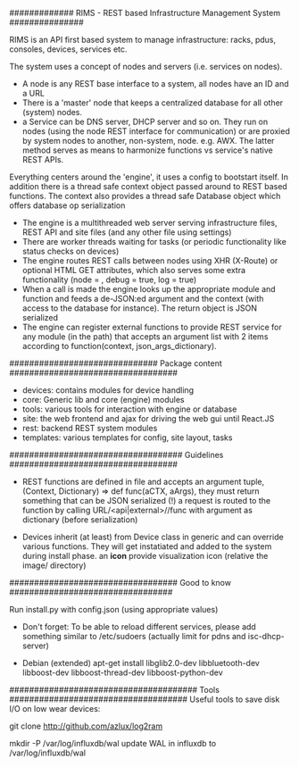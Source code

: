 ############# RIMS - REST based Infrastructure Management System ###############

RIMS is an API first based system to manage infrastructure: racks, pdus, consoles, devices, services etc.

The system uses a concept of nodes and servers (i.e. services on nodes).
- A node is any REST base interface to a system, all nodes have an ID and a URL
- There is a 'master' node that keeps a centralized database for all other (system) nodes.
- a Service can be DNS server, DHCP server and so on. They run on nodes (using the node REST interface for communication) or are proxied by system nodes to another, non-system, node. e.g. AWX. The latter method serves as means to harmonize functions vs service's native REST APIs.

Everything centers around the 'engine', it uses a config to bootstart itself. In addition there is a thread safe context object passed around to REST based functions. The context also provides a thread safe Database object which offers database op serialization
- The engine is a multithreaded web server serving infrastructure files, REST API and site files (and any other file using settings)
- There are worker threads waiting for tasks (or periodic functionality like status checks on devices)
- The engine routes REST calls between nodes using XHR (X-Route) or optional HTML GET attributes, which also serves some extra functionality (node = <node>, debug = true, log = true)
- When a call is made the engine looks up the appropriate module and function and feeds a de-JSON:ed argument and the context (with access to the database for instance). The return object is JSON serialized
- The engine can register external functions to provide REST service for any module (in the path) that accepts an argument list with 2 items according to function(context, json_args_dictionary).


############################## Package content ##################################
- devices: contains modules for device handling 
- core: Generic lib and core (engine) modules
- tools: various tools for interaction with engine or database
- site: the web frontend and ajax for driving the web gui until React.JS
- rest: backend REST system modules
- templates: various templates for config, site layout, tasks

################################### Guidelines ##################################

- REST functions are defined in file <file> and accepts an argument tuple, (Context, Dictionary) => def func(aCTX, aArgs), they must return something that can be JSON serialized (!)
a request is routed to the function by calling URL/<api|external>/<file>/func with argument as dictionary (before serialization)

- Devices inherit (at least) from Device class in generic and can override various functions. They will get instatiated and added to the system during install phase. an __icon__ provide visualization icon (relative the image/ directory)

################################## Good to know #################################

Run install.py with config.json (using appropriate values)

- Don't forget:
To be able to reload different services, please add something similar to /etc/sudoers (actually limit for pdns and isc-dhcp-server)

- Debian
(extended)
apt-get install libglib2.0-dev libbluetooth-dev libboost-dev libboost-thread-dev libboost-python-dev

###################################### Tools ####################################
Useful tools to save disk I/O on low wear devices:

git clone http://github.com/azlux/log2ram

mkdir -P /var/log/influxdb/wal
update WAL in influxdb to /var/log/influxdb/wal

